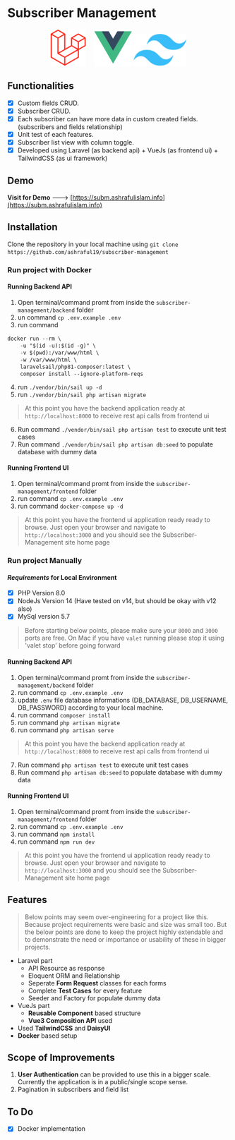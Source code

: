 # Subscriber Management
<p align="center"><a href="https://laravel.com" target="_blank">
<img src="./github/laravel.svg" width="80"></a>&nbsp;&nbsp;&nbsp;&nbsp;
<a href="https://vuejs.org" target="_blank" rel="noopener noreferrer"><img width="85" src="./github/vuejs.png" alt="Vue logo"></a>
<a href="https://tailwindcss.com/" target="_blank">
      <img alt="Tailwind CSS" width="120" src="./github/tailwindcss.svg">
    </a>
</p>

## Functionalities

 - [x] Custom fields CRUD.
 - [x] Subscriber CRUD.
 - [x] Each subscriber can have more data in custom created fields. (subscribers and fields relationship)
 - [x] Unit test of each features.
 - [x] Subscriber list view with column toggle.
 - [x] Developed using Laravel (as backend api) + VueJs (as frontend ui) + TailwindCSS (as ui framework)

## Demo
**Visit for Demo** ---> [https://subm.ashrafulislam.info](https://subm.ashrafulislam.info)

## Installation
Clone the repository in your local machine using `git clone https://github.com/ashraful19/subscriber-management`

### Run project with Docker
#### Running Backend API
 1. Open terminal/command promt from inside the `subscriber-management/backend` folder
 2. un command `cp .env.example .env`
 3. run command 
```
docker run --rm \
    -u "$(id -u):$(id -g)" \
    -v $(pwd):/var/www/html \
    -w /var/www/html \
    laravelsail/php81-composer:latest \
    composer install --ignore-platform-reqs
```
 4. run `./vendor/bin/sail up -d`
 5. run `./vendor/bin/sail php artisan migrate`

> At this point you have the backend application ready at `http://localhost:8000` to receive rest api calls from frontend ui

 6. Run command `./vendor/bin/sail php artisan test` to execute unit test cases
 7. Run command `./vendor/bin/sail php artisan db:seed` to populate database with dummy data

#### Running Frontend UI
 1. Open terminal/command promt from inside the `subscriber-management/frontend` folder
 2. run command `cp .env.example .env`
 3. run command `docker-compose up -d`

> At this point you have the frontend ui application ready
> ready to browse. Just open your browser and navigate to
> `http://localhost:3000` and you should see the Subscriber-Management site home page

### Run project Manually
#### *Requirements* for Local Environment

 - [x] PHP Version 8.0
 - [x] NodeJs Version 14 (Have tested on v14, but should be okay with v12 also)
 - [x] MySql version 5.7

> Before starting below points, please make sure your `8000` and `3000` ports are free. 
> On Mac if you have `valet` running please stop it using 'valet stop' before going forward

#### Running Backend API
 1. Open terminal/command promt from inside the `subscriber-management/backend` folder
 2. run command `cp .env.example .env`
 3. update `.env` file database informations (DB_DATABASE, DB_USERNAME, DB_PASSWORD) according to your local machine.
 4. run command `composer install`
 5. run command `php artisan migrate`
 6. run command `php artisan serve`

> At this point you have the backend application ready at `http://localhost:8000` to receive rest api calls from frontend ui

 7. Run command `php artisan test` to execute unit test cases
 8. Run command `php artisan db:seed` to populate database with dummy data

#### Running Frontend UI
 1. Open terminal/command promt from inside the `subscriber-management/frontend` folder
 2. run command `cp .env.example .env`
 3. run command `npm install`
 4. run command `npm run dev`

> At this point you have the frontend ui application ready
> ready to browse. Just open your browser and navigate to
> `http://localhost:3000` and you should see the Subscriber-Management site home page

## Features
> Below points may seem over-engineering for a project like this. Because project requirements were basic and size was small too. But the below points are done to keep the project highly extendable and to demonstrate the need or importance or usability of these in bigger projects.
 - Laravel part 
	 - API Resource as response
	 - Eloquent ORM and Relationship
	 - Seperate **Form Request** classes for each forms
     - Complete **Test Cases** for every feature
     - Seeder and Factory for populate dummy data
 - VueJs part
	 - **Reusable Component** based structure
	 - **Vue3 Composition API** used
 - Used **TailwindCSS** and **DaisyUI**
 - **Docker** based setup

## Scope of Improvements
1. **User Authentication** can be provided to use this in a bigger scale. Currently the application is in a public/single scope sense.
2. Pagination in subscribers and field list


## To Do

 - [x] Docker implementation
